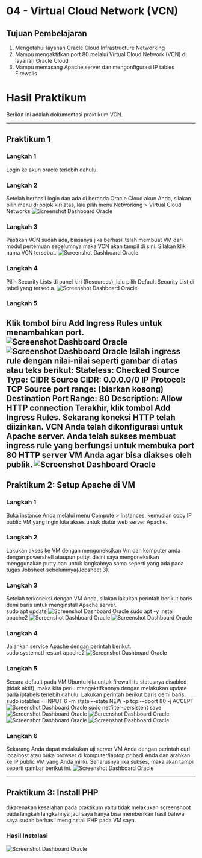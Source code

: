 # 04 - Virtual Cloud Network (VCN)

## Tujuan Pembelajaran

1. Mengetahui layanan Oracle Cloud Infrastructure Networking
2. Mampu mengaktifkan port 80 melalui Virtual Cloud Network (VCN) di layanan 
Oracle Cloud
3. Mampu memasang Apache server dan mengonfigurasi IP tables Firewalls

# Hasil Praktikum

Berikut ini adalah dokumentasi praktikum VCN.

---
## Praktikum 1
### Langkah 1
Login ke akun oracle terlebih dahulu.
### Langkah 2
Setelah berhasil login dan ada di beranda Oracle Cloud akun Anda, silakan pilih 
menu di pojok kiri atas, lalu pilih menu Networking > Virtual Cloud Networks
![Screenshot Dashboard Oracle](img/1.png)
### Langkah 3
Pastikan VCN sudah ada, biasanya jika berhasil telah membuat VM dari modul 
pertemuan sebelumnya maka VCN akan tampil di sini. Silakan klik nama VCN tersebut.
![Screenshot Dashboard Oracle](img/2.png)
### Langkah 4
Pilih Security Lists di panel kiri (Resources), lalu pilih Default Security List di tabel yang tersedia.
![Screenshot Dashboard Oracle](img/3.png)
### Langkah 5
Klik tombol biru Add Ingress Rules untuk menambahkan port.
![Screenshot Dashboard Oracle](img/4.png)
![Screenshot Dashboard Oracle](img/5.png)
Isilah ingress rule dengan nilai-nilai seperti gambar di atas atau teks berikut:
Stateless: Checked
Source Type: CIDR
Source CIDR: 0.0.0.0/0
IP Protocol: TCP
Source port range: (biarkan kosong)
Destination Port Range: 80
Description: Allow HTTP connection
Terakhir, klik tombol Add Ingress Rules. Sekarang koneksi HTTP telah diizinkan. VCN Anda 
telah dikonfigurasi untuk Apache server.
Anda telah sukses membuat ingress rule yang berfungsi untuk membuka port 80 HTTP server 
VM Anda agar bisa diakses oleh publik.
![Screenshot Dashboard Oracle](img/6.png)
---

## Praktikum 2: Setup Apache di VM
### Langkah 1
Buka instance Anda melalui menu Compute > Instances, kemudian copy IP public VM yang ingin kita akses untuk diatur web server Apache.
### Langkah 2
Lakukan akses ke VM dengan mengoneksikan Vm dan komputer anda dengan powershell ataupun putty. disini saya mengoneksikan menggunakan putty dan untuk langkahnya sama seperti yang ada pada tugas Jobsheet sebelumnya(Jobsheet 3).
### Langkah 3
Setelah terkoneksi dengan VM Anda, silakan lakukan perintah berikut baris 
demi baris untuk menginstall Apache server.   
sudo apt update
![Screenshot Dashboard Oracle](img/7.png)
sudo apt -y install apache2
![Screenshot Dashboard Oracle](img/8.png)
![Screenshot Dashboard Oracle](img/9.png)
### Langkah 4
Jalankan service Apache dengan perintah berikut.    
sudo systemctl restart apache2
![Screenshot Dashboard Oracle](img/10.png)
### Langkah 5
Secara default pada VM Ubuntu kita untuk firewall itu statusnya disabled (tidak 
aktif), maka kita perlu mengaktifkannya dengan melakukan update pada iptabels terlebih 
dahulu. Lakukan perintah berikut baris demi baris.                                   
sudo iptables -I INPUT 6 -m state --state NEW -p tcp --dport 80 -j ACCEPT
![Screenshot Dashboard Oracle](img/10.png)
sudo netfilter-persistent save
![Screenshot Dashboard Oracle](img/11.png)
![Screenshot Dashboard Oracle](img/12.png)
![Screenshot Dashboard Oracle](img/13.png)
![Screenshot Dashboard Oracle](img/14.png)
### Langkah 6
Sekarang Anda dapat melakukan uji server VM Anda dengan perintah curl 
localhost atau buka browser di komputer/laptop pribadi Anda dan arahkan ke IP public 
VM yang Anda miliki. Seharusnya jika sukses, maka akan tampil seperti gambar berikut ini.
![Screenshot Dashboard Oracle](img/15.png)

---

## Praktikum 3: Install PHP
dikarenakan kesalahan pada praktikum yaitu tidak melakukan screenshoot pada langkah langkahnya jadi saya hanya bisa memberikan hasil bahwa saya sudah berhasil menginstall PHP pada VM saya.
### Hasil Instalasi
![Screenshot Dashboard Oracle](img/17.png)